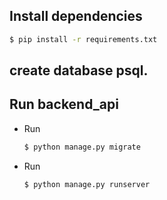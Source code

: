   ## Install dependencies
  ```bash
  $ pip install -r requirements.txt
  ```

##  create database psql.

## Run backend_api
* Run
  ```bash
  $ python manage.py migrate
  ```

* Run
  ```bash
  $ python manage.py runserver
  ```

